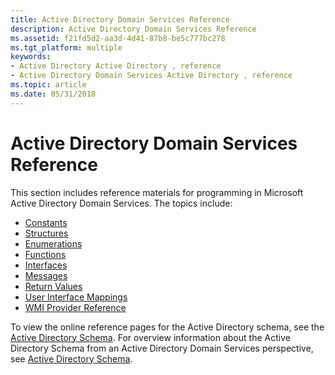 ```yaml
---
title: Active Directory Domain Services Reference
description: Active Directory Domain Services Reference
ms.assetid: f21fd5d2-aa3d-4d41-87b8-be5c777bc278
ms.tgt_platform: multiple
keywords:
- Active Directory Active Directory , reference
- Active Directory Domain Services Active Directory , reference
ms.topic: article
ms.date: 05/31/2018
---
```


# Active Directory Domain Services Reference

This section includes reference materials for programming in Microsoft Active Directory Domain Services. The topics include:

-   [Constants](constants-in-active-directory-domain-services.md)
-   [Structures](structures-in-active-directory-domain-services.md)
-   [Enumerations](enumerations-in-active-directory-domain-services.md)
-   [Functions](functions-in-active-directory-domain-services.md)
-   [Interfaces](interfaces-for-active-directory-domain-services.md)
-   [Messages](messages-in-active-directory-domain-services.md)
-   [Return Values](return-values-for-functions-in-active-directory-domain-services.md)
-   [User Interface Mappings](user-interface-mappings-in-active-directory-domain-services.md)
-   [WMI Provider Reference](wmi-provider-reference-for-active-directory-domain-services.md)

To view the online reference pages for the Active Directory schema, see the [Active Directory Schema](/windows/desktop/ADSchema/active-directory-schema). For overview information about the Active Directory Schema from an Active Directory Domain Services perspective, see [Active Directory Schema](active-directory-schema.md).

 

 